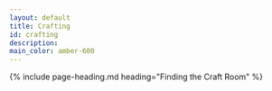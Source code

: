 ```yaml
---
layout: default
title: Crafting
id: crafting
description: 
main_color: amber-600
---
```


<div class="margin-center-90">
  {% include page-heading.md heading="Finding the Craft Room" %}
</div>